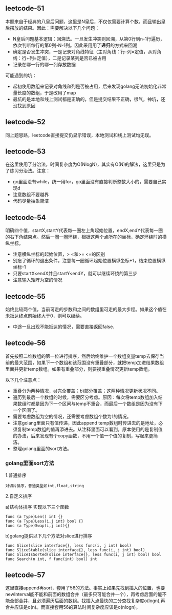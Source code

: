 ## leetcode-51

本题来自于经典的八皇后问题，这里是N皇后，不仅仅需要计算个数，而且输出皇后摆放的结果。因此：需要解决以下几个问题：

- N皇后问题基本逻辑：回溯法。一旦发生冲突则回溯，从第0行到n-1行遍历，依次判断每行的第0列-N-1列。因此采用用了**递归**的方式来回溯
- 确定是否发生冲突，一是记录对角线特征（主对角线：行-列=定值，从对角线：行+列=定值），二是记录某列是否已被占用
- 记录在哪一行的哪一列存放数据

可能遇到的坑：
- 起初使用数组来记录对角线和列是否被占用，后来发现golang无法初始化非常量长度的数组，于是改用了map
- 最坑的是本地和线上测试都是正确的，但是提交结果不正确，很气，神坑，还没找到原因


## leetcode-52

同上题思路，leetcode直接提交仍显示错误，本地测试和线上测试均无误。

## leetcode-53
在这里使用了分治法，时间复杂度为O(NlogN)，其实有O(N)的解法，这里只是为了练习分治法。注意：

- go里面没有while，统一用for，go里面没有直接判断整数大小的，需要自己实现d
- 注意数组不要越界
- 代码尽量抽象简洁 

## leetcode-54
明确四个值，startX,startY代表每一圈左上角起始位置，endX,endY代表每一圈的右下角结束点。然后一圈一圈环绕，根据这两个点所在的坐标，确定环绕时的横纵坐标。

- 注意横纵坐标的起始位置，> <和>= <=的区别
- 别忘了循环的退出条件，注意每一圈循环起始位置横纵坐标+1，结束位置横纵坐标-1
- 只要startX<endX并且startY<endY，就可以继续环绕的第三步
- 注意输入矩阵为空的情况

## leetcode-55
始终比较两个值，当前可走的步数和之间的数组里可走的最大步程。如果这个值在未抵达终点前始终大于0，则可以继续。

- 中途一旦出现不能抵达的情况，需要直接返回false.

## leetcode-56
首先按照二维数组的第一位进行排序，然后始终维护一个数组变量temp去保存当前的最大范围，如果下一个数组和该范围没有重叠部分，就把temp加进结果数组里面并更新temp数组。如果有重叠部分，则要视重叠情况更新temp数组。

以下几个注意点：

- 重叠分为两种情况，a)完全覆盖；b)部分覆盖；这两种情况更新状况不同。
- 遍历到最后一个数组的时候，需要区分考虑。原因：每次将temp数组加入结果数组时都是因为下一个区间与temp不重合，而最后一个数组是因为没有下一个区间了。
- 需要考虑数组为空的情况，还需要考虑数组个数为1的情况。
- 注意golang里面只有值传递，因此append temp数组时传进去的是地址，必须复制temp数组的值再添进去。从注释里面可以看到，原本使用的是复制值的办法，后来发现有个copy函数，不用一个值一个值的复制，写起来更简洁。
- 整理golang里面的sort方法。


### golang里面sort方法 ###
  1.普通排序 

    对切片排序，普通类型如int,float,string
    
  2.自定义排序

   a)结构体排序
   实现以下三个函数

    func (a Type)Len() int {}
    func (a Type)Less(i,j int) bool {}
    func (a Type)Swap(i,j int){}

   b)golang提供以下几个方法对slice进行排序

    func Slice(slice interface{}, less func(i, j int) bool) 
    func SliceStable(slice interface{}, less func(i, j int) bool) 
    func SliceIsSorted(slice interface{}, less func(i, j int) bool) bool 
    func Search(n int, f func(int) bool) int
  

## leetcode-57

这里直接append再sort，套用了56的方法。事实上如果先找到插入的位置，也要newInterval能不能和前面的数组合并（最多只可能合并一个），再考虑后面的能不能全部合并，且必须遍历后面的数组。找插入点最快的二分查找复杂度o(logn),再合并应该是o(n)。而直接套用56的算法时间复杂度应该是o(nlogn)。
